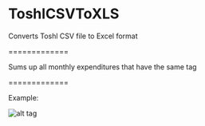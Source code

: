 ToshlCSVToXLS
=============

Converts Toshl CSV file to Excel format

=============

Sums up all monthly expenditures that have the same tag

=============

Example:

![alt tag](https://raw.github.com/rememmber/ToshlCSVToXLS/branch/example/xml_example.png)